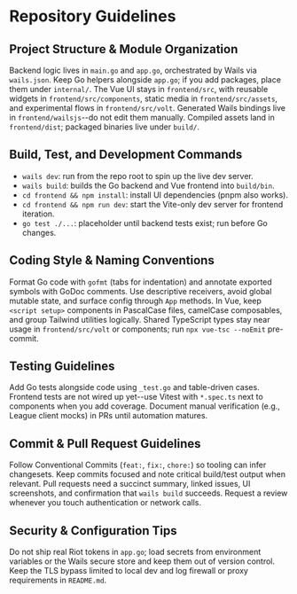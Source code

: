 ﻿# Repository Guidelines

## Project Structure & Module Organization
Backend logic lives in `main.go` and `app.go`, orchestrated by Wails via `wails.json`. Keep Go helpers alongside `app.go`; if you add packages, place them under `internal/`. The Vue UI stays in `frontend/src`, with reusable widgets in `frontend/src/components`, static media in `frontend/src/assets`, and experimental flows in `frontend/src/volt`. Generated Wails bindings live in `frontend/wailsjs`--do not edit them manually. Compiled assets land in `frontend/dist`; packaged binaries live under `build/`.

## Build, Test, and Development Commands
- `wails dev`: run from the repo root to spin up the live dev server.
- `wails build`: builds the Go backend and Vue frontend into `build/bin`.
- `cd frontend && npm install`: install UI dependencies (pnpm also works).
- `cd frontend && npm run dev`: start the Vite-only dev server for frontend iteration.
- `go test ./...`: placeholder until backend tests exist; run before Go changes.

## Coding Style & Naming Conventions
Format Go code with `gofmt` (tabs for indentation) and annotate exported symbols with GoDoc comments. Use descriptive receivers, avoid global mutable state, and surface config through `App` methods. In Vue, keep `<script setup>` components in PascalCase files, camelCase composables, and group Tailwind utilities logically. Shared TypeScript types stay near usage in `frontend/src/volt` or components; run `npx vue-tsc --noEmit` pre-commit.

## Testing Guidelines
Add Go tests alongside code using `_test.go` and table-driven cases. Frontend tests are not wired up yet--use Vitest with `*.spec.ts` next to components when you add coverage. Document manual verification (e.g., League client mocks) in PRs until automation matures.

## Commit & Pull Request Guidelines
Follow Conventional Commits (`feat:`, `fix:`, `chore:`) so tooling can infer changesets. Keep commits focused and note critical build/test output when relevant. Pull requests need a succinct summary, linked issues, UI screenshots, and confirmation that `wails build` succeeds. Request a review whenever you touch authentication or network calls.

## Security & Configuration Tips
Do not ship real Riot tokens in `app.go`; load secrets from environment variables or the Wails secure store and keep them out of version control. Keep the TLS bypass limited to local dev and log firewall or proxy requirements in `README.md`.
